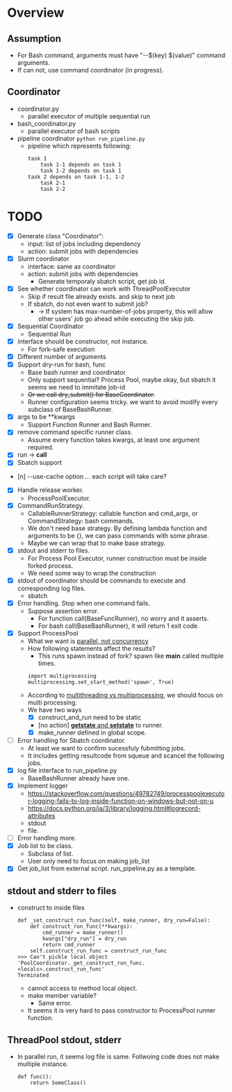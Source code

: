 # Overview

## Assumption
- For Bash command, arguments must have "--$(key) $(value)" command arguments.
- If can not, use command coordinator (in progress).

## Coordinator
- coordinator.py
    - parallel executor of multiple sequential run
- bash_coordinator.py
    - parallel executor of bash scripts
- pipeline coordinator
    `python run_pipeline.py`
    - pipeline which represents following:
        ```
        task 1
            task 1-1 depends on task 1
            task 1-2 depends on task 1
        task 2 depends on task 1-1, 1-2
            task 2-1
            task 2-2
        ```


# TODO
- [x] Generate class "Coordinator":
    - input: list of jobs including dependency
    - action: submit jobs with dependencies
- [x] Slurm coordinator
    - interface: same as coordinator
    - action: submit jobs with dependencies
        - Generate temporaly sbatch script, get job id.
- [x] See whether coordinator can work with ThreadPoolExecutor
    - Skip if result file already exists. and skip to next job
    - If sbatch, do not even want to submit job?
        - -> If system has max-number-of-jobs property, this will allow other users' job go ahead while executing the skip job.
- [x] Sequential Coordinator
    - Sequential Run
- [x] Interface should be constructor, not instance.
    - For fork-safe execution
- [x] Different number of arguments
- [x] Support dry-run for bash, func
    - Base bash runner and coordinator
    - Only support sequential? Process Pool, maybe okay, but sbatch it seems we need to immitate job-id
    - ~~Or we call dry_submit() for BaseCoordinator.~~
    - Runner configuration seems tricky. we want to avoid modify every subclass of BaseBashRunner.
- [x] args to be **kwargs
    - Support Function Runner and Bash Runner.
- [x] remove command specific runner class.
    - Assume every function takes kwargs, at least one argument required.
- [x] run -> __call__
- [x] Sbatch support
- [n] --use-cache option ... each script will take care?
- [x] Handle release worker.
    - ProcessPoolExecutor.
- [x] CommandRunStrategy.
    - CallableRunnerStrategy: callable function and cmd_args, or CommandStrategy: bash commands.
    - We don't need base strategy. By defining lambda function and arguments to be {}, we can pass commands with some phrase.
    - Maybe we can wrap that to make base strategy.
- [x] stdout and stderr to files.
    - For Process Pool Executor, runner construction must be inside forked process.
    - We need some way to wrap the construction
- [x] stdout of coordinator should be commands to execute and corresponding log files.
    - sbatch
- [x] Error handling. Stop when one command fails.
    - Suppose assertion error.
        - For function call(BaseFuncRunner), no worry and it asserts.
        - For bash call(BaseBashRunner), it will return 1 exit code.
- [x] Support ProcessPool
    - What we want is [parallel, not concurrency](https://medium.com/contentsquare-engineering-blog/multithreading-vs-multiprocessing-in-python-ece023ad55a)
    - How following statements affect the results?
        - This runs spawn instead of fork? spawn like __main__ called multiple times.
        ```
        import multiprocessing
        multiprocessing.set_start_method('spawn', True)
        ```
    - According to [multithreading vs multiprocessing](https://medium.com/contentsquare-engineering-blog/multithreading-vs-multiprocessing-in-python-ece023ad55a), we should focus on multi processing.
    - We have two ways
        - [x] construct_and_run need to be static
        - [no action] [__getstate__ and __setstate__](https://stackoverflow.com/questions/47163820/getting-queue-objects-should-only-be-shared-between-processes-through-inheritan) to runner.
        - [x] make_runner defined in global scope.
- [ ] Error handling for Sbatch coordinator.
    - At least we want to confirm sucessfuly fubmitting jobs.
    - It includes getting resultcode from squeue and scancel the following jobs.
- [x] log file interface to run_pipeline.py
    - BaseBashRunner already have one.
- [x] Implement logger
    - https://stackoverflow.com/questions/49782749/processpoolexecutor-logging-fails-to-log-inside-function-on-windows-but-not-on-u
    - https://docs.python.org/ja/3/library/logging.html#logrecord-attributes
    - stdout
    - file.
- [ ] Error handling more.
- [x] Job list to be class.
    - Subclass of list.
    - User only need to focus on making job_list
- [x] Get job_list from external script. run_pipeline.py as a template.

## stdout and stderr to files
- construct to inside files
    ```
    def _set_construct_run_func(self, make_runner, dry_run=False):
        def construct_run_func(**kwargs):
            cmd_runner = make_runner()
            kwargs["dry_run"] = dry_run
            return cmd_runner
        self.construct_run_func = construct_run_func
    >>> Can't pickle local object 'PoolCoordinator._get_construct_run_func.<locals>.construct_run_func'
    Terminated
    ```
    - cannot access to method local object.
    - make member variable?
        - Same error.
    - It seems it is very hard to pass constructor to ProcessPool runner function.

## ThreadPool stdout, stderr
- In parallel run, it seems log file is same. Follwoing code does not make multiple instance.
    ```
    def func():
        return SomeClass()
    ```
    